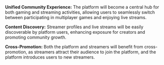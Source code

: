 **Unified Community Experience:** The platform will become a central hub for both gaming and streaming activities, allowing users to seamlessly switch between participating in multiplayer games and enjoying live streams.

**Content Discovery:** Streamer profiles and live streams will be easily discoverable by platform users, enhancing exposure for creators and promoting community growth.

**Cross-Promotion:** Both the platform and streamers will benefit from cross-promotion, as streamers attract their audience to join the platform, and the platform introduces users to new streamers.
